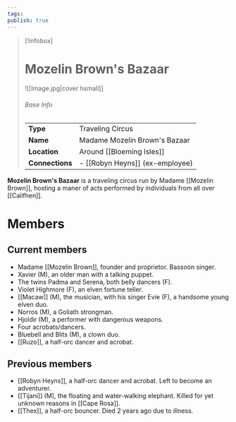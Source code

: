 ```yaml
---
tags: 
publish: true
---
```

> [!infobox]  
> # Mozelin Brown's Bazaar
> ![[Image.jpg|cover hsmall]]  
> ###### Base Info
> | | |  
> |---|---|  
> | **Type** | Traveling Circus | 
> | **Name** | Madame Mozelin Brown's Bazaar |
> | **Location** | Around [[Bloeming Isles]] |
> | **Connections** | - [[Robyn Heyns]] (ex-employee) |

**Mozelin Brown's Bazaar** is a traveling circus run by Madame [[Mozelin Brown]], hosting a maner of acts performed by individuals from all over [[Califhen]]. 
# Members
## Current members
- Madame [[Mozelin Brown]], founder and proprietor. Bassoon singer.
- Xavier (M), an older man with a talking puppet.
- The twins Padma and Serena, both belly dancers (F).
- Violet Highmore (F), an elven fortune teller.
- [[Macaw]] (M), the musician, with his singer Evie (F), a handsome young elven duo.
- Norros (M), a Goliath strongman.
- Hjoldir (M), a performer with dangerous weapons.
- Four acrobats/dancers.
- Bluebell and Blits (M), a clown duo.
- [[Ruzo]], a half-orc dancer and acrobat.
## Previous members
- [[Robyn Heyns]], a half-orc dancer and acrobat. Left to become an adventurer.
- [[Tijani]] (M), the floating and water-walking elephant. Killed for yet unknown reasons in [[Cape Rosa]].
- [[Thex]], a half-orc bouncer. Died 2 years ago due to illness.